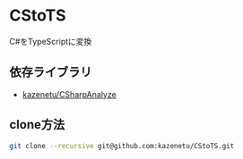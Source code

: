 # CStoTS
C#をTypeScriptに変換

## 依存ライブラリ
* [kazenetu/CSharpAnalyze](git@github.com:kazenetu/CSharpAnalyze.git)

## clone方法
```sh
git clone --recursive git@github.com:kazenetu/CStoTS.git
```
